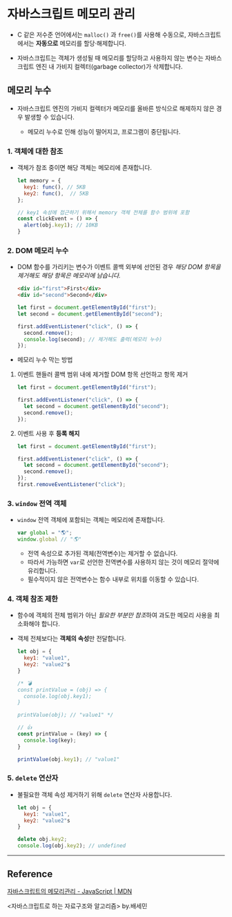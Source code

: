 # 자바스크립트 메모리 관리

* C 같은 저수준 언어에서는 `malloc()` 과 `free()`를 사용해 수동으로, 자바스크립트에서는 **자동으로** 메모리를 할당·해제합니다. 

* 자바스크립트는 객체가 생성될 때 메모리를 할당하고 사용하지 않는 변수는 자바스크립트 엔진 내 가비지 컬렉터(garbage collector)가 삭제합니다. 

## 메모리 누수

* 자바스크립트 엔진의 가비지 컬렉터가 메모리를 올바른 방식으로 해제하지 않은 경우 발생할 수 있습니다. 

  * 메모리 누수로 인해 성능이 떨어지고, 프로그램이 중단됩니다.


### 1. 객체에 대한 참조

  * 객체가 참조 중이면 해당 객체는 메모리에 존재합니다.

    ```js
    let memory = {
      key1: func(), // 5KB
      key2: func(),  // 5KB
    };

    // key1 속성에 접근하기 위해서 memory 객체 전체를 함수 범위에 포함
    const clickEvent = () => {
      alert(obj.key1); // 10KB
    }
    ```

### 2. DOM 메모리 누수

  * DOM 함수를 가리키는 변수가 이벤트 콜백 외부에 선언된 경우 *해당 DOM 항목을 제거해도 해당 항목은 메모리에 남습니다.*

    ```html
    <div id="first">First</div>
    <div id="second">Second</div>
    ```

    ```js
    let first = document.getElementById("first");
    let second = document.getElementById("second");

    first.addEventListener("click", () => {
      second.remove();
      console.log(second); // 제거해도 출력(메모리 누수)
    });
    ```

  * 메모리 누수 막는 방법

  1. 이벤트 핸들러 콜백 범위 내에 제거할 DOM 항목 선언하고 항목 제거

      ```js
      let first = document.getElementById("first");

      first.addEventListener("click", () => {
        let second = document.getElementById("second");
        second.remove();
      });
      ```

  2. 이벤트 사용 후 **등록 해지**

      ```js
      let first = document.getElementById("first");

      first.addEventListener("click", () => {
        let second = document.getElementById("second");
        second.remove();
      });
      first.removeEventListener("click");
      ```
### 3. `window` 전역 객체

  * `window` 전역 객체에 포함되는 객체는 메모리에 존재합니다.

    ```js
    var global = "🌎";
    window.global // "🌎"
    ```

    * 전역 속성으로 추가된 객체(전역변수)는 제거할 수 없습니다.
    * 따라서 가능하면 `var`로 선언한 전역변수를 사용하지 않는 것이 메모리 절약에 유리합니다.
    * 필수적이지 않은 전역변수는 함수 내부로 위치를 이동할 수 있습니다. 

### 4. 객체 참조 제한

  * 함수에 객체의 전체 범위가 아닌 *필요한 부분만 참조*하여 과도한 메모리 사용을 최소화해야 합니다.
  * 객체 전체보다는 **객체의 속성**만 전달합니다.

    ```js
    let obj = {
      key1: "value1",
      key2: "value2"s
    }

    /* 💣 
    const printValue = (obj) => {
      console.log(obj.key1);
    }

    printValue(obj); // "value1" */

    // 👍
    const printValue = (key) => {
      console.log(key);
    }

    printValue(obj.key1); // "value1"
    ```

### 5. `delete` 연산자

  * 불필요한 객체 속성 제거하기 위해 `delete` 연산자 사용합니다.

    ```js
    let obj = {
      key1: "value1",
      key2: "value2"s
    }

    delete obj.key2;
    console.log(obj.key2); // undefined
    ```

***

## Reference

[자바스크립트의 메모리관리 - JavaScript | MDN](https://developer.mozilla.org/ko/docs/Web/JavaScript/Memory_Management)

<자바스크립트로 하는 자료구조와 알고리즘> by.배세민